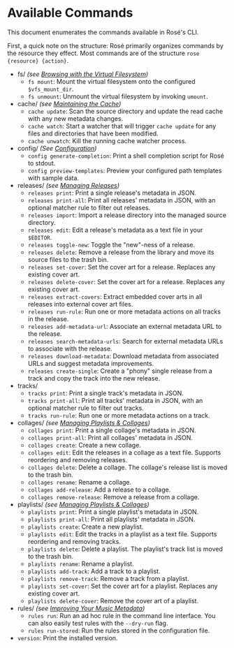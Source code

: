 # Available Commands

This document enumerates the commands available in Rosé's CLI.

First, a quick note on the structure: Rosé primarily organizes commands by the
resource they effect. Most commands are of the structure `rose {resource} {action}`.

- fs/ _(see [Browsing with the Virtual Filesystem](./VIRTUAL_FILESYSTEM.md))_
  - `fs mount`: Mount the virtual filesystem onto the configured `$vfs_mount_dir`.
  - `fs unmount`: Unmount the virtual filesystem by invoking `umount`.
- cache/ _(see [Maintaining the Cache](./CACHE_MAINTENANCE.md))_
  - `cache update`: Scan the source directory and update the read cache with any new metadata
    changes.
  - `cache watch`: Start a watcher that will trigger `cache update` for any files and directories
    that have been modified.
  - `cache unwatch`: Kill the running cache watcher process.
- config/ _(See [Configuration](./CONFIGURATION.md))_
  - `config generate-completion`: Print a shell completion script for Rosé to stdout.
  - `config preview-templates`: Preview your configured path templates with sample data.
- releases/ _(see [Managing Releases](./RELEASES.md))_
  - `releases print`: Print a single release's metadata in JSON.
  - `releases print-all`: Print all releases' metadata in JSON, with an optional matcher rule to
    filter out releases.
  - `releases import`: Import a release directory into the managed source directory.
  - `releases edit`: Edit a release's metadata as a text file in your `$EDITOR`.
  - `releases toggle-new`: Toggle the "new"-ness of a release.
  - `releases delete`: Remove a release from the library and move its source files to the trash bin.
  - `releases set-cover`: Set the cover art for a release. Replaces any existing cover art.
  - `releases delete-cover`: Set the cover art for a release. Replaces any existing cover art.
  - `releases extract-covers`: Extract embedded cover arts in all releases into external cover art
    files.
  - `releases run-rule`: Run one or more metadata actions on all tracks in the release.
  - `releases add-metadata-url`: Associate an external metadata URL to the release.
  - `releases search-metadata-urls`: Search for external metadata URLs to associate with the
    release.
  - `releases download-metadata`: Download metadata from associated URLs and suggest metadata
    improvements.
  - `releases create-single`: Create a "phony" single release from a track and copy the track into
    the new release.
- tracks/
  - `tracks print`: Print a single track's metadata in JSON.
  - `tracks print-all`: Print all tracks' metadata in JSON, with an optional matcher rule to filter
    out tracks.
  - `tracks run-rule`: Run one or more metadata actions on a track.
- collages/ _(see [Managing Playlists & Collages](./PLAYLISTS_COLLAGES.md))_
  - `collages print`: Print a single collage's metadata in JSON.
  - `collages print-all`: Print all collages' metadata in JSON.
  - `collages create`: Create a new collage.
  - `collages edit`: Edit the releases in a collage as a text file. Supports reordering and removing
    releases.
  - `collages delete`: Delete a collage. The collage's release list is moved to the trash bin.
  - `collages rename`: Rename a collage.
  - `collages add-release`: Add a release to a collage.
  - `collages remove-release`: Remove a release from a collage.
- playlists/ _(see [Managing Playlists & Collages](./PLAYLISTS_COLLAGES.md))_
  - `playlists print`: Print a single playlist's metadata in JSON.
  - `playlists print-all`: Print all playlists' metadata in JSON.
  - `playlists create`: Create a new playlist.
  - `playlists edit`: Edit the tracks in a playlist as a text file. Supports reordering and removing
    tracks.
  - `playlists delete`: Delete a playlist. The playlist's track list is moved to the trash bin.
  - `playlists rename`: Rename a playlist.
  - `playlists add-track`: Add a track to a playlist.
  - `playlists remove-track`: Remove a track from a playlist.
  - `playlists set-cover`: Set the cover art for a playlist. Replaces any existing cover art.
  - `playlists delete-cover`: Remove the cover art of a playlist.
- rules/ _(see [Improving Your Music Metadata](./METADATA_TOOLS.md))_
  - `rules run`: Run an ad hoc rule in the command line interface. You can also easily test rules
    with the `--dry-run` flag.
  - `rules run-stored`: Run the rules stored in the configuration file.
- `version`: Print the installed version.
